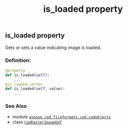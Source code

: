﻿---
title: is_loaded property
second_title: Aspose.CAD for Python via .NET API References
description: 
type: docs
weight: 180
url: /python-net/aspose.cad.fileformats.cad.cadobjects/cadrasterimagedef/is_loaded/
is_root: false
---

## is_loaded property


Gets or sets a value indicating image is loaded.
### Definition:
```python
@property
def is_loaded(self):
    ...
@is_loaded.setter
def is_loaded(self, value):
    ...
```

### See Also
* module [`aspose.cad.fileformats.cad.cadobjects`](../../)
* class [`CadRasterImageDef`](/cad/python-net/aspose.cad.fileformats.cad.cadobjects/cadrasterimagedef)
